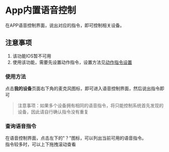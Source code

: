 # App内置语音控制  
在APP语音控制界面，说出对应的指令，即可控制相关设备。  

## 注意事项  
1. 该功能IOS暂不可用
2. 使用该功能，需要先设置动作指令，设置方法见[动作指令设置](https://diandeng.tech/doc/actions-and-triggers)  

### 使用方法  
点击**我的设备**页面右下角的麦克风图标，即可进入语音控制界面，然后说出指令即可  
> 注意事项：如果多个设备拥有相同的语音指令，将只能控制系统首先发现的设备，因此请自行确认指令没有重复  

### 查询语音指令  
在语音控制界面，点击左下的"？"图标，可以列出当前可用的语音指令。   
指令较多时，可以上下拖拽滚动查看   

